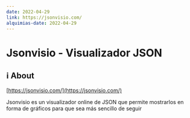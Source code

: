 ```yaml
---
date: 2022-04-29
link: https://jsonvisio.com/
alquimias-date: 2022-04-29
---
```


# Jsonvisio - Visualizador JSON

## ℹ️ About

[https://jsonvisio.com/](https://jsonvisio.com/)

Jsonvisio es un visualizador online de JSON que permite mostrarlos en forma de gráficos para que sea más sencillo de seguir

